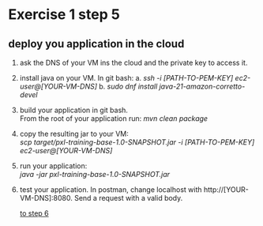 # Exercise 1 step 5

## deploy you application in the cloud

1. ask the DNS of your VM ins the cloud and the private key to access it.
2. install java on your VM.
   In git bash: 
   a. _ssh -i [PATH-TO-PEM-KEY] ec2-user@[YOUR-VM-DNS]_
   b. _sudo dnf install java-21-amazon-corretto-devel_
3. build your application in git bash.  
   From the root of your application run: _mvn clean package_  
4. copy the resulting jar to your VM:   
   _scp target/pxl-training-base-1.0-SNAPSHOT.jar -i [PATH-TO-PEM-KEY] ec2-user@[YOUR-VM-DNS]_
5. run your application:  
   _java -jar pxl-training-base-1.0-SNAPSHOT.jar_
6. test your application. In postman, change localhost with http://[YOUR-VM-DNS]:8080. 
   Send a request with a valid body.

    [to step 6](exercice-1-step-6.md) 